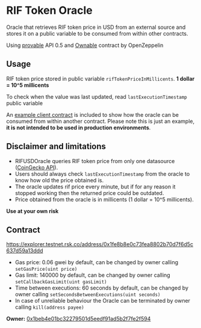 # RIF Token Oracle

Oracle that retrieves RIF token price in USD from an external source and stores it on a public variable to be consumed from within other contracts.

Using [provable](http://provable.xyz/) API 0.5 and [Ownable](https://docs.openzeppelin.com/contracts/2.x/api/ownership#Ownable) contract by OpenZeppelin

## Usage
RIF token price stored in public variable `rifTokenPriceInMillicents`. **1 dollar = 10^5 millicents**

To check when the value was last updated, read `lastExecutionTimestamp` public variable

An [example client contract](contracts/OracleClientExample.sol) is included to show how the oracle can be consumed from within another contract. Please note this is just an example, **it is not intended to be used in production environments**.

## Disclaimer and limitations
- RIFUSDOracle queries RIF token price from only one datasource ([CoinGecko API](https://api.coingecko.com/api/v3/simple/price?ids=rif-token&vs_currencies=usd)).
- Users should always check `lastExecutionTimestamp` from the oracle to know how old the price obtained is. 
- The oracle updates rif price every minute, but if for any reason it stopped working then the returned price could be outdated.
- Price obtained from the oracle is in millicents (1 dollar = 10^5 millicents).

**Use at your own risk**


## Contract
https://explorer.testnet.rsk.co/address/0x1fe8b8e0c73fea8802b70d7f6d5c637d59a13ddd
- Gas price: 0.06 gwei by default, can be changed by owner calling `setGasPrice(uint price)`
- Gas limit: 140000 by default, can be changed by owner calling `setCallbackGasLimit(uint gasLimit)`
- Time between executions: 60 seconds by default, can be changed by owner calling `setSecondsBetweenExecutions(uint seconds)`
- In case of unreliable behaviour the Oracle can be terminated by owner calling `kill(address payee)`

**Owner:** [0x1beb4e01bc32279501d5eedf91ad5b2f7fe2f594](https://explorer.testnet.rsk.co/address/0x1beb4e01bc32279501d5eedf91ad5b2f7fe2f594)